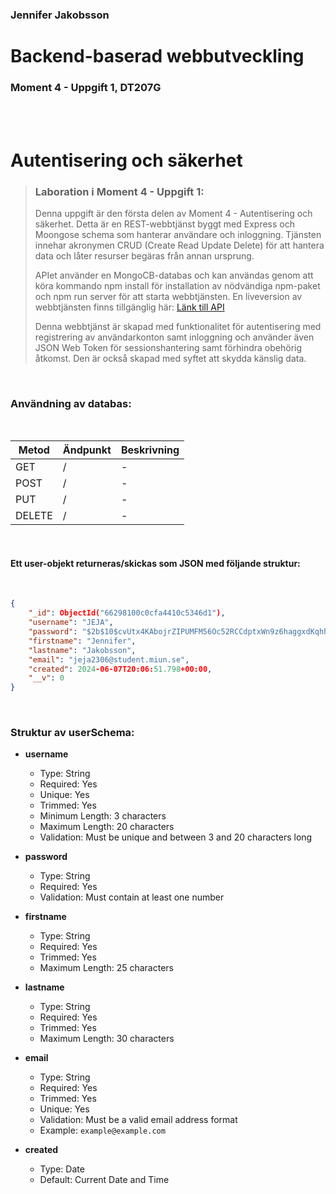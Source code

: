### Jennifer Jakobsson


# Backend-baserad webbutveckling
### Moment 4 - Uppgift 1, DT207G

<br>
<br>

# Autentisering och säkerhet

>### Laboration i Moment 4 - Uppgift 1:
>Denna uppgift är den första delen av Moment 4 - Autentisering och säkerhet. Detta är en REST-webbtjänst byggt med Express och Moongose schema som hanterar användare och inloggning. Tjänsten innehar akronymen CRUD (Create Read Update Delete) för att hantera data och låter resurser begäras från annan ursprung. 
>
>APIet använder en MongoCB-databas och kan användas genom att köra kommando npm install för installation av nödvändiga npm-paket och npm run server för att starta webbtjänsten. En liveversion av webbtjänsten finns tillgänglig här: [Länk till API](https://moment4-1.onrender.com/)
>
>Denna webbtjänst är skapad med funktionalitet för autentisering med registrering av användarkonton samt inloggning och använder även JSON Web Token för sessionshantering samt förhindra obehörig åtkomst. Den är också skapad med syftet att skydda känslig data.

<br>

### Användning av databas:

<br>

| Metod | Ändpunkt | Beskrivning |
|-----------------|-----------------|-----------------|
| GET | / | - |
| POST | / | - |
| PUT | / | - |
| DELETE | / | - |

<br>

#### Ett user-objekt returneras/skickas som JSON med följande struktur:

<br>

```json
{
    "_id": ObjectId("66298100c0cfa4410c5346d1"),
    "username": "JEJA",
    "password": "$2b$10$cvUtx4KAbojrZIPUMFM56Oc52RCCdptxWn9z6haggxdKqhh7BDoaV",
    "firstname": "Jennifer",
    "lastname": "Jakobsson",
    "email": "jeja2306@student.miun.se",
    "created": 2024-06-07T20:06:51.798+00:00,
    "__v": 0
}
```

<br>

### Struktur av userSchema:

- **username**
  - Type: String
  - Required: Yes
  - Unique: Yes
  - Trimmed: Yes
  - Minimum Length: 3 characters
  - Maximum Length: 20 characters
  - Validation: Must be unique and between 3 and 20 characters long

- **password**
  - Type: String
  - Required: Yes
  - Validation: Must contain at least one number

- **firstname**
  - Type: String
  - Required: Yes
  - Trimmed: Yes
  - Maximum Length: 25 characters

- **lastname**
  - Type: String
  - Required: Yes
  - Trimmed: Yes
  - Maximum Length: 30 characters

- **email**
  - Type: String
  - Required: Yes
  - Trimmed: Yes
  - Unique: Yes
  - Validation: Must be a valid email address format
  - Example: `example@example.com`

- **created**
  - Type: Date
  - Default: Current Date and Time

<br>